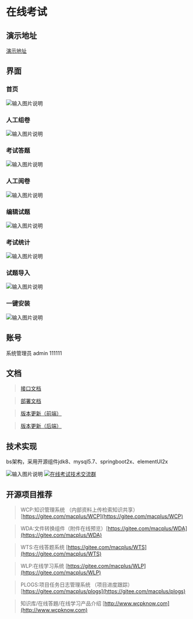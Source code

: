 # 在线考试
## 演示地址
<a href="http://47.92.221.134:8080" target="_blank">演示地址</a>

## 界面
### 首页
![输入图片说明](img/1.png)
### 人工组卷
![输入图片说明](img/2.png)
### 考试答题
![输入图片说明](img/3.png)
### 人工阅卷
![输入图片说明](img/4.png)
### 编辑试题
![输入图片说明](img/5.png)
### 考试统计
![输入图片说明](img/6.png)
### 试题导入
![输入图片说明](img/7.png)
### 一键安装
![输入图片说明](img/10.png)

## 账号
系统管理员	admin	111111

## 文档
> <a href="doc">接口文档</a>

> <a href="doc">部署文档</a>

> <a href="h5">版本更新（前端）</a>

> <a href="src">版本更新（后端）</a>

## 技术实现
bs架构，采用开源组件jdk8、mysql5.7、springboot2x、elementUI2x

![输入图片说明](img/9.png)
<a target="_blank" href="https://qm.qq.com/cgi-bin/qm/qr?k=Vqhsz3XUUg-SS4m8LM0mrL3WcnKrL9xo&jump_from=webapi"><img border="0" src="//pub.idqqimg.com/wpa/images/group.png" alt="在线考试技术交流群" title="在线考试技术交流群"></a>

## 开源项目推荐
	
> WCP:知识管理系统 （内部资料上传检索知识共享）[https://gitee.com/macplus/WCP](https://gitee.com/macplus/WCP)

> WDA:文件转换组件（附件在线预览）[https://gitee.com/macplus/WDA](https://gitee.com/macplus/WDA)

> WTS:在线答题系统 [https://gitee.com/macplus/WTS](https://gitee.com/macplus/WTS)

> WLP:在线学习系统 [https://gitee.com/macplus/WLP](https://gitee.com/macplus/WLP)

> PLOGS:项目任务日志管理系统 （项目进度跟踪）[https://gitee.com/macplus/plogs](https://gitee.com/macplus/plogs)

> 知识库/在线答題/在线学习产品介绍 [http://www.wcpknow.com](http://www.wcpknow.com)